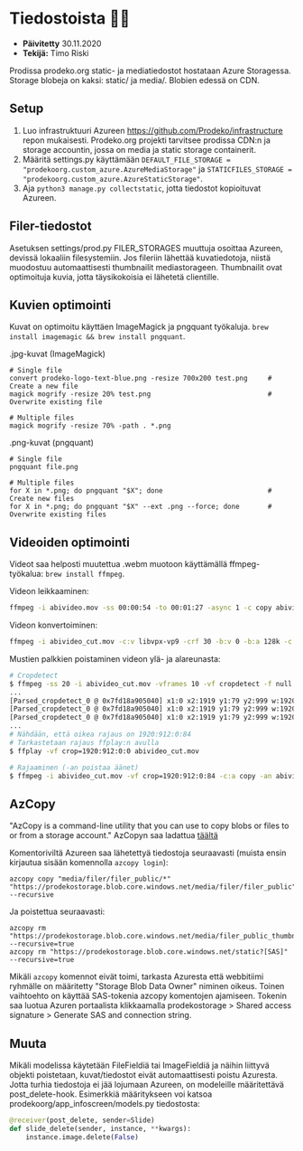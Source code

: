 # Tiedostoista :open_file_folder::file_folder:

- **Päivitetty** 30.11.2020
- **Tekijä:** Timo Riski

Prodissa prodeko.org static- ja mediatiedostot hostataan Azure Storagessa. Storage blobeja on kaksi: static/ ja media/. Blobien edessä on CDN.

## Setup

1. Luo infrastruktuuri Azureen https://github.com/Prodeko/infrastructure repon mukaisesti. Prodeko.org projekti tarvitsee prodissa CDN:n ja storage accountin, jossa on media ja static storage containerit.
2. Määritä settings.py käyttämään `DEFAULT_FILE_STORAGE = "prodekoorg.custom_azure.AzureMediaStorage"` ja `STATICFILES_STORAGE = "prodekoorg.custom_azure.AzureStaticStorage"`.
3. Aja `python3 manage.py collectstatic`, jotta tiedostot kopioituvat Azureen.

## Filer-tiedostot

Asetuksen settings/prod.py FILER_STORAGES muuttuja osoittaa Azureen, devissä lokaaliin filesystemiin. Jos fileriin lähettää kuvatiedotoja, niistä muodostuu automaattisesti thumbnailit mediastorageen. Thumbnailit ovat optimoituja kuvia, jotta täysikokoisia ei lähetetä clientille.

## Kuvien optimointi

Kuvat on optimoitu käyttäen ImageMagick ja pngquant työkaluja. `brew install imagemagic && brew install pngquant`.

.jpg-kuvat (ImageMagick)

```
# Single file
convert prodeko-logo-text-blue.png -resize 700x200 test.png     # Create a new file
magick mogrify -resize 20% test.png                             # Overwrite existing file

# Multiple files
magick mogrify -resize 70% -path . *.png
```

.png-kuvat (pngquant)

```
# Single file
pngquant file.png

# Multiple files
for X in *.png; do pngquant "$X"; done                          # Create new files
for X in *.png; do pngquant "$X" --ext .png --force; done       # Overwrite existing files
```

## Videoiden optimointi

Videot saa helposti muutettua .webm muotoon käyttämällä ffmpeg-työkalua: `brew install ffmpeg`.

Videon leikkaaminen:

```bash
ffmpeg -i abivideo.mov -ss 00:00:54 -to 00:01:27 -async 1 -c copy abivideo_cut.mov
```

Videon konvertoiminen:

```bash
ffmpeg -i abivideo_cut.mov -c:v libvpx-vp9 -crf 30 -b:v 0 -b:a 128k -c:a libopus abivideo_webm.webm
```

Mustien palkkien poistaminen videon ylä- ja alareunasta:

```bash
# Cropdetect
$ ffmpeg -ss 20 -i abivideo_cut.mov -vframes 10 -vf cropdetect -f null -
...
[Parsed_cropdetect_0 @ 0x7fd18a905040] x1:0 x2:1919 y1:79 y2:999 w:1920 h:912 x:0 y:84 pts:200 t:0.083333 crop=1920:912:0:84
[Parsed_cropdetect_0 @ 0x7fd18a905040] x1:0 x2:1919 y1:79 y2:999 w:1920 h:912 x:0 y:84 pts:300 t:0.125000 crop=1920:912:0:84
[Parsed_cropdetect_0 @ 0x7fd18a905040] x1:0 x2:1919 y1:79 y2:999 w:1920 h:912 x:0 y:84 pts:400 t:0.166667 crop=1920:912:0:84
...
# Nähdään, että oikea rajaus on 1920:912:0:84
# Tarkastetaan rajaus ffplay:n avulla
$ ffplay -vf crop=1920:912:0:0 abivideo_cut.mov

# Rajaaminen (-an poistaa äänet)
$ ffmpeg -i abivideo_cut.mov -vf crop=1920:912:0:84 -c:a copy -an abivideo_crop.mov
```

## AzCopy

"AzCopy is a command-line utility that you can use to copy blobs or files to or from a storage account." AzCopyn saa ladattua [täältä](https://docs.microsoft.com/en-us/azure/storage/common/storage-use-azcopy-v10)

Komentoriviltä Azureen saa lähetettyä tiedostoja seuraavasti (muista ensin kirjautua sisään komennolla `azcopy login`):

```
azcopy copy "media/filer/filer_public/*" "https://prodekostorage.blob.core.windows.net/media/filer/filer_public" --recursive
```

Ja poistettua seuraavasti:

```
azcopy rm "https://prodekostorage.blob.core.windows.net/media/filer_public_thumbnails/filer_public" --recursive=true
azcopy rm "https://prodekostorage.blob.core.windows.net/static?[SAS]" --recursive=true
```

Mikäli `azcopy` komennot eivät toimi, tarkasta Azuresta että webbitiimi ryhmälle on määritetty "Storage Blob Data Owner" niminen oikeus. Toinen vaihtoehto on käyttää SAS-tokenia azcopy komentojen ajamiseen. Tokenin saa luotua Azuren portaalista klikkaamalla prodekostorage > Shared access signature > Generate SAS and connection string.

## Muuta

Mikäli modelissa käytetään FileFieldiä tai ImageFieldiä ja näihin liittyvä objekti poistetaan, kuvat/tiedostot eivät automaattisesti poistu Azuresta. Jotta turhia tiedostoja ei jää lojumaan Azureen, on modeleille määritettävä post_delete-hook. Esimerkkiä määritykseen voi katsoa prodekoorg/app_infoscreen/models.py tiedostosta:

```python
@receiver(post_delete, sender=Slide)
def slide_delete(sender, instance, **kwargs):
    instance.image.delete(False)
```
